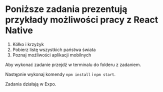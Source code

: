 # Poniższe zadania prezentują przykłady możliwości pracy z React Native

1. Kółko i krzyżyk
2. Pobierz listę wszystkich państwa świata
3. Poznaj możliwości aplikacji mobilnych

Aby wykonać zadanie przejdź w terminalu do folderu z zadaniem. 

Następnie wykonaj komendy `npm install` i `npm start`. 

Zadania działają w Expo. 